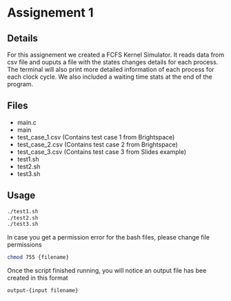 # Assignement 1
## Details
For this assignement we created a FCFS Kernel Simulator. It reads data from csv file and ouputs a file with the states changes details for each process. The terminal will also print more detailed information of each process for each clock cycle. We also included a waiting time stats at the end of the program.
## Files

* main.c
* main
* test_case_1.csv (Contains test case 1 from Brightspace)
* test_case_2.csv (Contains test case 2 from Brightspace)
* test_case_3.csv (Contains test case 3 from Slides example)
* test1.sh
* test2.sh
* test3.sh

## Usage
```bash
./test1.sh
./test2.sh
./test3.sh
```

In case you get a permission error for the bash files, please change
file permissions
```bash
chmod 755 {filename}
```

Once the script finished running, you will notice an output file has bee created in this format
```
output-{input filename}
```